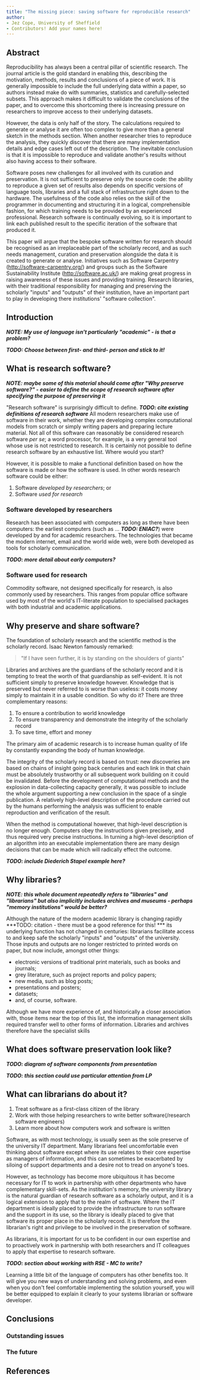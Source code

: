 ```yaml
---
title: "The missing piece: saving software for reproducible research"
author:
- Jez Cope, University of Sheffield
- Contributors! Add your names here!
---
```


## Abstract ##

<!-- NB. This is currently the abstract as submitted to the conference. -->

Reproducibility has always been a central pillar of scientific research. The journal article is the gold standard in enabling this, describing the motivation, methods, results and conclusions of a piece of work. It is generally impossible to include the full underlying data within a paper, so authors instead make do with summaries, statistics and carefully-selected subsets. This approach makes it difficult to validate the conclusions of the paper, and to overcome this shortcoming there is increasing pressure on researchers to improve access to their underlying datasets.

However, the data is only half of the story. The calculations required to generate or analyse it are often too complex to give more than a general sketch in the methods section. When another researcher tries to reproduce the analysis, they quickly discover that there are many implementation details and edge cases left out of the description. The inevitable conclusion is that it is impossible to reproduce and validate another's results without also having access to their software.

Software poses new challenges for all involved with its curation and preservation. It is not sufficient to preserve only the source code: the ability to reproduce a given set of results also depends on specific versions of language tools, libraries and a full stack of infrastructure right down to the hardware. The usefulness of the code also relies on the skill of the programmer in documenting and structuring it in a logical, comprehensible fashion, for which training needs to be provided by an experienced professional. Research software is continually evolving, so it is important to link each published result to the specific iteration of the software that produced it.

This paper will argue that the bespoke software written for research should be recognised as an irreplaceable part of the scholarly record, and as such needs management, curation and preservation alongside the data it is created to generate or analyse. Initiatives such as Software Carpentry (<http://software-carpentry.org/>) and groups such as the Software Sustainability Institute (<http://software.ac.uk/>) are making great progress in raising awareness of these issues and providing training. Research libraries, with their traditional responsibility for managing and preserving the scholarly "inputs" and "outputs" of their institution, have an important part to play in developing there institutions' "software collection".

## Introduction ##

***NOTE: My use of language isn't particularly "academic" - is that a problem?***

***TODO: Choose between first- and third- person and stick to it!***

## What is research software? ##

***NOTE: maybe some of this material should come after "Why preserve software?" - easier to define the scope of research software after specifying the purpose of preserving it***

"Research software" is surprisingly difficult to define.
***TODO: cite existing definitions of research software***
All modern researchers make use of software in their work,
whether they are developing complex computational models from scratch
or simply writing papers and preparing lecture material.
Not all of this software can reasonably be considered research software *per se*;
a word processor, for example,
is a very general tool whose use is not restricted to research.
It is certainly not possible to define research software
by an exhaustive list.
Where would you start?

However, it is possible to make a functional definition based on
how the software is made
or how the software is used.
In other words research software could be either:

1. Software *developed by researchers*; or
2. Software *used for research*

### Software developed by researchers ###

Research has been associated with computers as long as there have been computers:
the earliest computers
(such as … ***TODO: ENIAC?***)
were developed by and for academic researchers.
The technologies that became the modern internet,
email and the world wide web,
were both developed as tools for scholarly communication.

***TODO: more detail about early computers?***

### Software used for research ###

Commodity software,
not designed specifically for research,
is also commonly used by researchers.
This ranges from
popular office software used by most of the world's IT-literate population
to specialised packages with both industrial and academic applications.

## Why preserve and share software? ##

The foundation of scholarly research and the scientific method
is the scholarly record.
Isaac Newton famously remarked:

> "If I have seen further, it is by standing on the shoulders of giants"

Libraries and archives are the guardians of the scholarly record
and it is tempting to treat the worth of that guardianship as self-evident.
It is not sufficient simply to preserve knowledge however.
Knowledge that is preserved but never referred to is worse than useless:
it costs money simply to maintain it in a usable condition.
So why do it? There are three complementary reasons:

1. To ensure a contribution to world knowledge
2. To ensure transparency and demonstrate the integrity of the scholarly record
3. To save time, effort and money

The primary aim of academic research is to increase human quality of life
by constantly expanding the body of human knowledge.

The integrity of the scholarly record is based on trust:
new discoveries are based on chains of insight going back centuries
and each link in that chain must be absolutely trustworthy
or all subsequent work building on it could be invalidated.
Before the development of computational methods
and the explosion in data-collecting capacity generally,
it was possible to include the whole argument supporting a new conclusion
in the space of a single publication.
A relatively high-level description of the procedure carried out by the humans performing the analysis
was sufficient to enable reproduction and verification of the result.

When the method is computational however,
that high-level description is no longer enough.
Computers obey the instructions given precisely,
and thus required very precise instructions.
In turning a high-level description of an algorithm
into an executable implementation
there are many design decisions that can be made
which will radically effect the outcome.

***TODO: include Diederich Stapel example here?***



## Why libraries? ##

***NOTE: this whole document repeatedly refers to "libraries" and "librarians" but also implicitly includes archives and museums - perhaps "memory institutions" would be better?***

Although the nature of the modern academic library is changing rapidly
***TODO: citation -  there must be a good reference for this! ***
its underlying function has not changed in centuries:
librarians facilitate access to and keep safe
the scholarly "inputs" and "outputs" of the university.
Those inputs and outputs are no longer restricted to printed words on paper,
but now include, amongst other things:

- electronic versions of traditional print materials, such as books and journals;
- grey literature, such as project reports and policy papers;
- new media, such as blog posts;
- presentations and posters;
- datasets;
- and, of course, software.

Although we have more experience of,
and historically a closer association with,
those items near the top of this list,
the information management skills required transfer well to other forms of information.
Libraries and archives therefore have the specialist skills

## What does software preservation look like? ##

***TODO: diagram of software components from presentation***

***TODO: this section could use particular attention from LP***

## What can librarians do about it? ##

1. Treat software as a first-class citizen of the library
2. Work with those helping researchers to write better software(/research software engineers)
3. Learn more about how computers work and software is written

Software, as with most technology,
is usually seen as the sole preserve of the university IT department.
Many librarians feel uncomfortable even thinking about software
except where its use relates to their core expertise as managers of information,
and this can sometimes be exacerbated by siloing of support departments
and a desire not to tread on anyone's toes.

However, as technology has become more ubiquitous
it has become necessary for IT to work in partnership
with other departments who have complementary skill-sets.
As the institution's memory,
the university library is the natural guardian of research software as a scholarly output,
and it is a logical extension to apply that to the realm of software.
Where the IT department is ideally placed
to provide the infrastructure to run software
and the support in its use,
so the library is ideally placed to give that software
its proper place in the scholarly record.
It is therefore the librarian's right and privilege
to be involved in the preservation of software.

As librarians, it is important for us to be confident in our own expertise
and to proactively work in partnership with both researchers and IT colleagues
to apply that expertise to research software.

***TODO: section about working with RSE - MC to write?***

Learning a little bit of the language of computers has other benefits too.
It will give you new ways of understanding and solving problems,
and even when you don't feel comfortable implementing the solution yourself,
you will be better equipped to explain it clearly to your systems librarian or software developer.

## Conclusions ##

### Outstanding issues ###

### The future ###

## References ##
